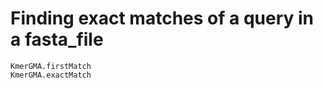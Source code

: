 # Finding exact matches of a query in a fasta_file
```@docs
KmerGMA.firstMatch
KmerGMA.exactMatch
```